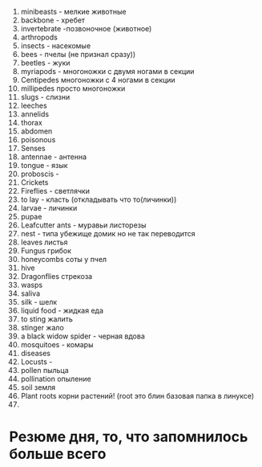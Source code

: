 

1. minibeasts - мелкие животные
2. backbone - хребет
3. invertebrate -позвоночное (животное)
4. arthropods
5. insects - насекомые
6. bees - пчелы (не признал сразу))
7. beetles - жуки 
8. myriapods - многоножки с двумя ногами в секции
10. Centipedes многоножки с 4 ногами в секции
11. millipedes просто многоножки
12. slugs - слизни 
13. leeches 
14. annelids
15. thorax
16. abdomen
17. poisonous
18. Senses
19. antennae - антенна
20. tongue - язык
21. proboscis -
22. Crickets
23. Fireflies - светлячки 
24. to lay - класть (откладывать что то(личинки))
25. larvae - личинки
26. pupae
27. Leafcutter ants - муравьи листорезы
28. nest - типа убежище домик но не так переводится
29. leaves листья
30. Fungus грибок
31. honeycombs соты у пчел
32. hive 
33. Dragonflies стрекоза
34. wasps
35. saliva
36. silk - шелк
37. liquid food - жидкая еда
38. to sting жалить
39. stinger жало 
40. a black widow spider - черная вдова
41. mosquitoes - комары
42. diseases
43. Locusts - 
44. pollen пыльца
45. pollination опыление 
46. soil земля
47. Plant roots корни растений! (root это блин базовая папка в линуксе)
48. 








# Резюме дня, то, что запомнилось больше всего